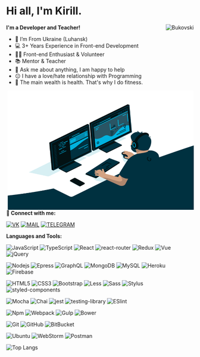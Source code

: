 # Hi all, I'm Kirill.

 <img align="right" src="https://komarev.com/ghpvc/?username=Bukovski&label=Profile%20Views%20&color=4680C2&style=flat-square" alt="Bukovski" />

**I'm a Developer and Teacher!**
- 📍 I’m From Ukraine (Luhansk)
- 💻 3+ Years Experience in Front-end Development
- 👨‍💻 Front-end Enthusiast & Volunteer
- 📚 Mentor & Teacher
- 💬 Ask me about anything, I am happy to help
- :neutral_face: I have a love/hate relationship with Programming
- 💪 The main wealth is health. That's why I do fitness.


<img align="right" alt="GIF" src="assets/code.gif" width="500" height="320" />

**🤝 Connect with me:**

[<img alt="VK" src="https://img.shields.io/badge/vk-4680C2.svg?&style=for-the-badge&logo=vk&logoColor=fff" />][vk]
[<img alt="MAIL" src="https://img.shields.io/badge/mail-F59B0B.svg?&style=for-the-badge&logo=mail.ru&logoColor=fff" />][mail]
[<img alt="TELEGRAM" src="https://img.shields.io/badge/telegram-00d4ff.svg?&style=for-the-badge&logo=telegram&logoColor=fff" />][telegram]


**Languages and Tools:**  

![JavaScript](https://img.shields.io/badge/-JavaScript-%23F7DF1C?style=flat-square&logo=javascript&logoColor=000000&labelColor=%23F7DF1C&color=%23FFCE5A)
![TypeScript](https://img.shields.io/badge/-TypeScript-007ACC?style=flat-square&logo=typescript&logoColor=fff)
![React](https://img.shields.io/badge/-React-007ACC?style=flat-square&logo=react&logoColor=fff)
![react-router](https://img.shields.io/badge/-ReactRouter-CA4245?style=flat-square&logo=reactRouter&logoColor=fff)
![Redux](https://img.shields.io/badge/-Redux-764ABC?style=flat-square&logo=redux)
![Vue](https://img.shields.io/badge/-Vue-black?style=flat-square&logo=vue.js)
![jQuery](https://img.shields.io/badge/-jQuery-%23F7DF1C?style=flat-square&logo=jQuery&logoColor=000)

![Nodejs](https://img.shields.io/badge/-Nodejs-%2343853D.svg?style=flat-square&logo=Node.js&logoColor=fff)
![Epress](https://img.shields.io/badge/-Epress.JS-black?style=flat-square&logo=epress.js)
![GraphQL](https://img.shields.io/badge/-GraphQL-E10098?style=flat-square&logo=graphql)
![MongoDB](https://img.shields.io/badge/-MongoDB-black?style=flat-square&logo=mongodb)
![MySQL](https://img.shields.io/badge/-MySQL-007ACC?style=flat-square&logo=mysql&logoColor=fff")
![Heroku](https://img.shields.io/badge/-Heroku-430098?style=flat-square&logo=heroku)
![Firebase](https://img.shields.io/badge/-Firebase-007ACC?style=flat-square&logo=firebase)

![HTML5](https://img.shields.io/badge/-HTML5-E34F26?style=flat-square&logo=html5&logoColor=white)
![CSS3](https://img.shields.io/badge/-CSS3-1572B6?style=flat-square&logo=css3)
![Bootstrap](https://img.shields.io/badge/-Bootstrap-563D7C?style=flat-square&logo=bootstrap&logoColor=fff)
![Less](https://img.shields.io/badge/-Less-%231d365d?style=flat-square&logo=less&logoColor=fff)
![Sass](https://img.shields.io/badge/-Sass-%23CC6699?style=flat-square&logo=sass&logoColor=fff)
![Stylus](https://img.shields.io/badge/-Stylus-%23333333?style=flat-square&logo=stylus)
![styled-components](https://img.shields.io/badge/-StyledComponents-A06940?style=flat-square&logo=styledComponents&logoColor=fff)

![Mocha](https://img.shields.io/badge/-Mocha-8d6748?style=flat-square&logo=Mocha&logoColor=fff)
![Chai](https://img.shields.io/badge/-Chai-A41002?style=flat-square&logo=Chai&logoColor=fff)
![jest](https://img.shields.io/badge/-jest-910E1B?style=flat-square&logo=jest)
![testing-library](https://img.shields.io/badge/-TestingLibrary-B51514?style=flat-square&logo=testing-library&logoColor=fff)
![ESlint](https://img.shields.io/badge/-ESLint-%234B32C3?style=flat-square&logo=eslint)

![Npm](https://img.shields.io/badge/-npm-E9541F?style=flat-square&logo=npm&logoColor=fff)
![Webpack](https://img.shields.io/badge/-Webpack-%232C3A42?style=flat-square&logo=webpack)
![Gulp](https://img.shields.io/badge/-Gulp-CF4647?style=flat-square&logo=Gulp&logoColor=fff)
![Bower](https://img.shields.io/badge/-Bower-FCCC2F?style=flat-square&logo=Bower&logoColor=EF5734)

![Git](https://img.shields.io/badge/-Git-black?style=flat-square&logo=git)
![GitHub](https://img.shields.io/badge/-GitHub-181717?style=flat-square&logo=github)
![BitBucket](https://img.shields.io/badge/-BitBucket-darkblue?style=flat-square&logo=bitbucket)

![Ubuntu](https://img.shields.io/badge/-Ubuntu-E9541F?style=flat-square&logo=Ubuntu&logoColor=fff)
![WebStorm](https://img.shields.io/badge/-WebStorm-%231572B6?style=flat-square&logo=WebStorm)
![Postman](https://img.shields.io/badge/-Postman-E9541F?style=flat-square&logo=Postman&logoColor=fff)



![Top Langs](https://github-readme-stats.vercel.app/api/top-langs/?username=Bukovski&hide=TeX&layout=compact)




[vk]: https://vk.com/kirill_bukovski
[mail]: mailto:kmanankov@bk.ru
[telegram]: https://tlgg.ru/Kirill_Bukovski
